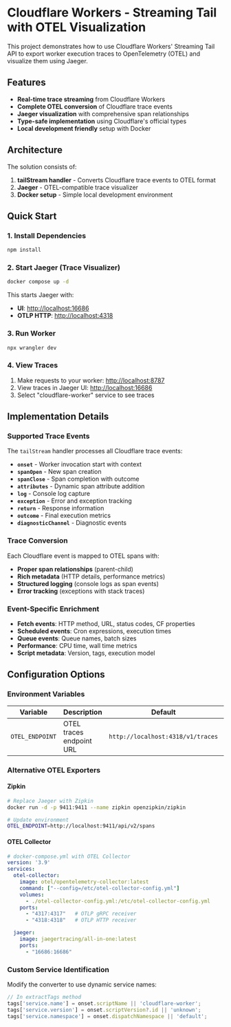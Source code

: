 # Cloudflare Workers - Streaming Tail with OTEL Visualization

This project demonstrates how to use Cloudflare Workers' Streaming Tail API to export worker execution traces to OpenTelemetry (OTEL) and visualize them using Jaeger.

## Features

- **Real-time trace streaming** from Cloudflare Workers
- **Complete OTEL conversion** of Cloudflare trace events
- **Jaeger visualization** with comprehensive span relationships
- **Type-safe implementation** using Cloudflare's official types
- **Local development friendly** setup with Docker

## Architecture

The solution consists of:

1. **tailStream handler** - Converts Cloudflare trace events to OTEL format
2. **Jaeger** - OTEL-compatible trace visualizer
3. **Docker setup** - Simple local development environment

## Quick Start

### 1. Install Dependencies

```bash
npm install
```

### 2. Start Jaeger (Trace Visualizer)

```bash
docker compose up -d
```

This starts Jaeger with:

- **UI**: <http://localhost:16686>
- **OTLP HTTP**: <http://localhost:4318>

### 3. Run Worker

```bash
npx wrangler dev
```

### 4. View Traces

1. Make requests to your worker: <http://localhost:8787>
2. View traces in Jaeger UI: <http://localhost:16686>
3. Select "cloudflare-worker" service to see traces

## Implementation Details

### Supported Trace Events

The `tailStream` handler processes all Cloudflare trace events:

- **`onset`** - Worker invocation start with context
- **`spanOpen`** - New span creation
- **`spanClose`** - Span completion with outcome
- **`attributes`** - Dynamic span attribute addition
- **`log`** - Console log capture
- **`exception`** - Error and exception tracking
- **`return`** - Response information
- **`outcome`** - Final execution metrics
- **`diagnosticChannel`** - Diagnostic events

### Trace Conversion

Each Cloudflare event is mapped to OTEL spans with:

- **Proper span relationships** (parent-child)
- **Rich metadata** (HTTP details, performance metrics)
- **Structured logging** (console logs as span events)
- **Error tracking** (exceptions with stack traces)

### Event-Specific Enrichment

- **Fetch events**: HTTP method, URL, status codes, CF properties
- **Scheduled events**: Cron expressions, execution times
- **Queue events**: Queue names, batch sizes
- **Performance**: CPU time, wall time metrics
- **Script metadata**: Version, tags, execution model

## Configuration Options

### Environment Variables

| Variable | Description | Default | Required |
|----------|-------------|---------|----------|
| `OTEL_ENDPOINT` | OTEL traces endpoint URL | `http://localhost:4318/v1/traces` | No |

### Alternative OTEL Exporters

#### Zipkin

```bash
# Replace Jaeger with Zipkin
docker run -d -p 9411:9411 --name zipkin openzipkin/zipkin

# Update environment
OTEL_ENDPOINT=http://localhost:9411/api/v2/spans
```

#### OTEL Collector

```yaml
# docker-compose.yml with OTEL Collector
version: '3.9'
services:
  otel-collector:
    image: otel/opentelemetry-collector:latest
    command: ["--config=/etc/otel-collector-config.yml"]
    volumes:
      - ./otel-collector-config.yml:/etc/otel-collector-config.yml
    ports:
      - "4317:4317"   # OTLP gRPC receiver
      - "4318:4318"   # OTLP HTTP receiver

  jaeger:
    image: jaegertracing/all-in-one:latest
    ports:
      - "16686:16686"
```

### Custom Service Identification

Modify the converter to use dynamic service names:

```typescript
// In extractTags method
tags['service.name'] = onset.scriptName || 'cloudflare-worker';
tags['service.version'] = onset.scriptVersion?.id || 'unknown';
tags['service.namespace'] = onset.dispatchNamespace || 'default';
```
